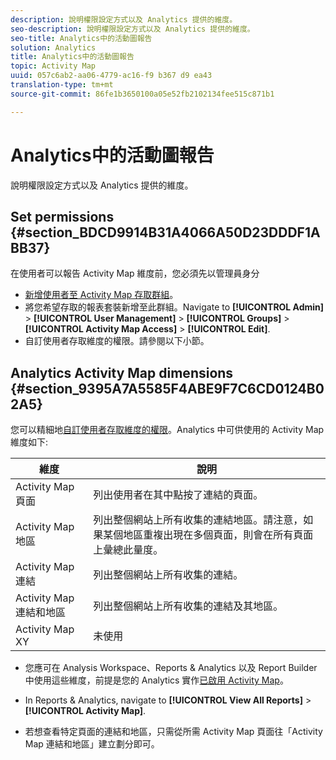 ```yaml
---
description: 說明權限設定方式以及 Analytics 提供的維度。
seo-description: 說明權限設定方式以及 Analytics 提供的維度。
seo-title: Analytics中的活動圖報告
solution: Analytics
title: Analytics中的活動圖報告
topic: Activity Map
uuid: 057c6ab2-aa06-4779-ac16-f9 b367 d9 ea43
translation-type: tm+mt
source-git-commit: 86fe1b3650100a05e52fb2102134fee515c871b1

---
```



# Analytics中的活動圖報告

說明權限設定方式以及 Analytics 提供的維度。

## Set permissions {#section_BDCD9914B31A4066A50D23DDDF1ABB37}

在使用者可以報告 Activity Map 維度前，您必須先以管理員身分

* [新增使用者至 Activity Map 存取群組](/help/analyze/activity-map/activitymap-getting-started/activitymap-getting-started-admins/activitymap-enable.md)。
* 將您希望存取的報表套裝新增至此群組。Navigate to **[!UICONTROL Admin]** &gt; **[!UICONTROL User Management]** &gt; **[!UICONTROL Groups]** &gt; **[!UICONTROL Activity Map Access]** &gt; **[!UICONTROL Edit]**.
* 自訂使用者存取維度的權限。請參閱以下小節。

## Analytics Activity Map dimensions {#section_9395A7A5585F4ABE9F7C6CD0124B02A5}

您可以精細地[自訂使用者存取維度的權限](https://marketing.adobe.com/resources/help/en_US/reference/groups-dimensions.html)。Analytics 中可供使用的 Activity Map 維度如下:

| 維度 | 說明 |
|---|---|
| Activity Map 頁面 | 列出使用者在其中點按了連結的頁面。 |
| Activity Map 地區 | 列出整個網站上所有收集的連結地區。請注意，如果某個地區重複出現在多個頁面，則會在所有頁面上彙總此量度。 |
| Activity Map 連結 | 列出整個網站上所有收集的連結。 |
| Activity Map 連結和地區 | 列出整個網站上所有收集的連結及其地區。 |
| Activity Map XY | 未使用 |

* 您應可在 Analysis Workspace、Reports &amp; Analytics 以及 Report Builder 中使用這些維度，前提是您的 Analytics 實作[已啟用 Activity Map](/help/analyze/activity-map/activitymap-getting-started/activitymap-getting-started-admins/activitymap-enable.md)。
* In Reports &amp; Analytics, navigate to **[!UICONTROL View All Reports]** &gt; **[!UICONTROL Activity Map]**.

* 若想查看特定頁面的連結和地區，只需從所需 Activity Map 頁面往「Activity Map 連結和地區」建立劃分即可。

